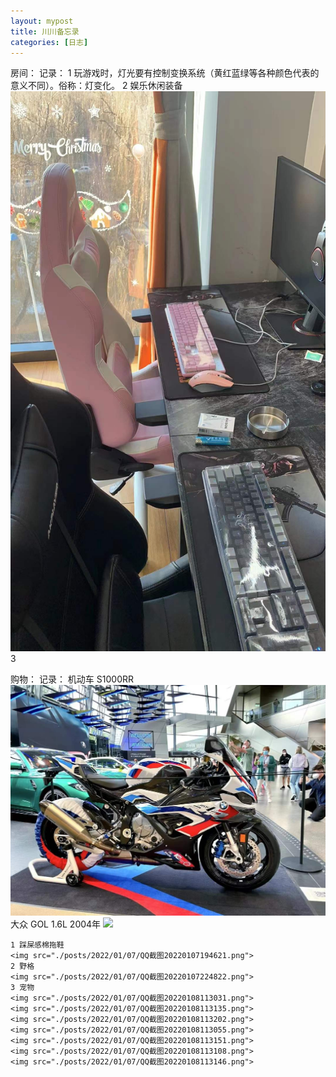 ```yaml
---
layout: mypost
title: 川川备忘录
categories: [日志]
---
```


房间：
	记录： 
	1 玩游戏时，灯光要有控制变换系统（黄红蓝绿等各种颜色代表的意义不同）。俗称：灯变化。
	2 娱乐休闲装备
	<img src="/posts/2022/01/07/微信图片_20220107225205.jpg">
	3 

购物：
	记录：
	机动车
	S1000RR
	<img src="/posts/2022/01/07/微信图片_20220107224104.jpg">
	大众
	GOL 1.6L 2004年
	<img src="./posts/2022/01/07/微信图片_20220107225215.jpg">



	1 踩屎感棉拖鞋 
	<img src="./posts/2022/01/07/QQ截图20220107194621.png">
	2 野格
	<img src="./posts/2022/01/07/QQ截图20220107224822.png">
	3 宠物
	<img src="./posts/2022/01/07/QQ截图20220108113031.png">
	<img src="./posts/2022/01/07/QQ截图20220108113135.png">
	<img src="./posts/2022/01/07/QQ截图20220108113202.png">
	<img src="./posts/2022/01/07/QQ截图20220108113055.png">
	<img src="./posts/2022/01/07/QQ截图20220108113151.png">
	<img src="./posts/2022/01/07/QQ截图20220108113108.png">
	<img src="./posts/2022/01/07/QQ截图20220108113146.png">